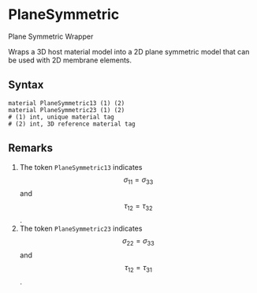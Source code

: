 # PlaneSymmetric

Plane Symmetric Wrapper

Wraps a 3D host material model into a 2D plane symmetric model that can be used with 2D membrane elements.

## Syntax

```
material PlaneSymmetric13 (1) (2)
material PlaneSymmetric23 (1) (2)
# (1) int, unique material tag
# (2) int, 3D reference material tag
```

## Remarks

1. The token `PlaneSymmetric13` indicates $$\sigma_{11}=\sigma_{33}$$ and $$\tau_{12}=\tau_{32}$$.
2. The token `PlaneSymmetric23` indicates $$\sigma_{22}=\sigma_{33}$$ and $$\tau_{12}=\tau_{31}$$.

